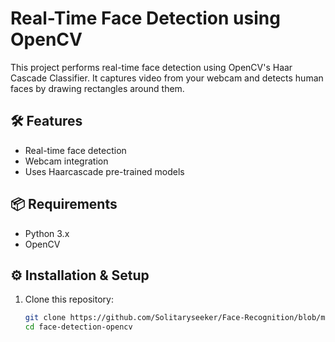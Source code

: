 # Real-Time Face Detection using OpenCV

This project performs real-time face detection using OpenCV's Haar Cascade Classifier. It captures video from your webcam and detects human faces by drawing rectangles around them.

## 🛠️ Features

- Real-time face detection
- Webcam integration
- Uses Haarcascade pre-trained models

## 📦 Requirements

- Python 3.x
- OpenCV

## ⚙️ Installation & Setup

1. Clone this repository:
   ```bash
   git clone https://github.com/Solitaryseeker/Face-Recognition/blob/main/Face%20Recognition.ipynb
   cd face-detection-opencv
